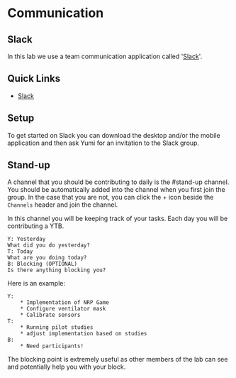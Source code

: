# Communication

## Slack

In this lab we use a team communication application called '[Slack](https://slack.com)'.

## Quick Links

* [Slack](https://slack.com)

## Setup

To get started on Slack you can download the desktop and/or the mobile application and then ask Yumi for an invitation to the Slack group.

## Stand-up

A channel that you should be contributing to daily is the #stand-up channel. You should be automatically added into the channel when you first join the group. In the case that you are not, you can click the + icon beside the `Channels` header and join the channel.

In this channel you will be keeping track of your tasks. Each day you will be contributing a YTB.

```
Y: Yesterday
What did you do yesterday?
T: Today
What are you doing today?
B: Blocking (OPTIONAL)
Is there anything blocking you?
```

Here is an example:
```
Y:
    * Implementation of NRP Game
    * Configure ventilator mask
    * Calibrate sensors
T:
    * Running pilot studies
    * adjust implementation based on studies
B:
    * Need participants!
```

The blocking point is extremely useful as other members of the lab can see and potentially help you with your block.